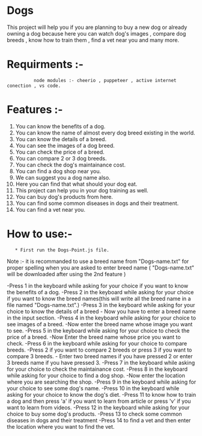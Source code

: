# Dogs
This project will help you if you are planning to buy a new dog or already owning a dog because here you can watch dog's images , compare dog breeds , know how to train them , find a vet near you and many more.
# Requirments :- 
              node modules :- cheerio , puppeteer , active internet conection , vs code.

# Features :-
   1. You can know the benefits of a dog.
   2. You can know the name of almost every dog breed existing in the world.          
   3. You can know the details of a breed.            
   4. You can see the images of a dog breed.
   5. You can check the price of a breed.
   6. You can compare 2 or 3 dog breeds.
   7. You can check the dog's maintainance cost.
   8. You can find a dog shop near you.
   9. We can suggest you a dog name also.
   10. Here you can find that what should your dog eat.
   11. This project can help you in your dog training as well.
   12. You can buy dog's products from here.
   13. You can find some common diseases in dogs and their treatment.
   14. You can find a vet near you.
                       
   # How to use:-
        
       * First run the Dogs-Point.js file.
   
   Note :- it is recommanded to use a breed name from "Dogs-name.txt" for proper spelling when you are asked to enter breed name
            ( "Dogs-name.txt" will be downloaded after using the 2nd feature )
   
   -Press 1 in the keyboard while asking for your choice if you want to know the benefits of a dog.
   -Press 2 in the keyboard while asking for your choice if you want to know the breed names(this will write all the breed name in a file named "Dogs-name.txt".)
   -Press 3 in the keyboard while asking for your choice to know the details of a breed
            - Now you have to enter a breed name in the input section.
   -Press 4 in the keyboard while asking for your choice to see images of a breed.
            -Now enter the breed name whose image you want to see.
   -Press 5 in the keyboard while asking for your choice to check the price of a breed.
            -Now Enter the breed name whose price you want to check.
   -Press 6 in the keyboard while asking for your choice to compare breeds.
            -Press 2 if you want to compare 2 breeds or press 3 if you want to compare 3 breeds.
            - Enter two breed names if you have pressed 2 or enter 3 breeds name if you have pressed 3.
   -Press 7 in the keyboard while asking for your choice to check the maintainance cost.
   -Press 8 in the keyboard while asking for your choice to find a dog shop.
            -Now enter the location where you are searching the shop.
   -Press 9 in the keyboard while asking for your choice to see some dog's name.
   -Press 10 in the keyboard while asking for your choice to know the dog's diet.
   -Press 11 to know how to train a dog and then press 'a' if you want to learn from article or press 'v' if you want to learn from videos.
   -Press 12 in the keyboard while asking for your choice to buy some dog's products.
   -Press 13 to check some common diseases in dogs and their treatment
   -Press 14 to find a vet and then enter the location where you want to find the vet.
